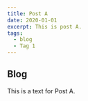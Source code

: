 ```yaml
---
title: Post A
date: 2020-01-01
excerpt: This is post A.
tags:
  - blog
  - Tag 1
---
```


## Blog

This is a text for Post A.

